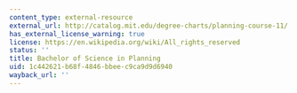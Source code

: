 ```yaml
---
content_type: external-resource
external_url: http://catalog.mit.edu/degree-charts/planning-course-11/
has_external_license_warning: true
license: https://en.wikipedia.org/wiki/All_rights_reserved
status: ''
title: Bachelor of Science in Planning
uid: 1c442621-b68f-4846-bbee-c9ca9d9d6940
wayback_url: ''
---
```

